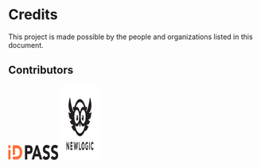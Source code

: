 # Credits

This project is made possible by the people and organizations listed in this document.

## Contributors

<img src="docs/images/id_pass_logo.svg" width="100" height="30">

<img src="docs/images/newlogic_logo.svg" width="80" height="150">
